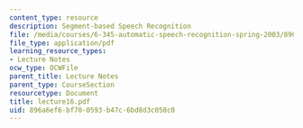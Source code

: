 ```yaml
---
content_type: resource
description: Segment-based Speech Recognition
file: /media/courses/6-345-automatic-speech-recognition-spring-2003/896a6ef6bf700593b47c6bd8d3c058c0_lecture16.pdf
file_type: application/pdf
learning_resource_types:
- Lecture Notes
ocw_type: OCWFile
parent_title: Lecture Notes
parent_type: CourseSection
resourcetype: Document
title: lecture16.pdf
uid: 896a6ef6-bf70-0593-b47c-6bd8d3c058c0
---
```


